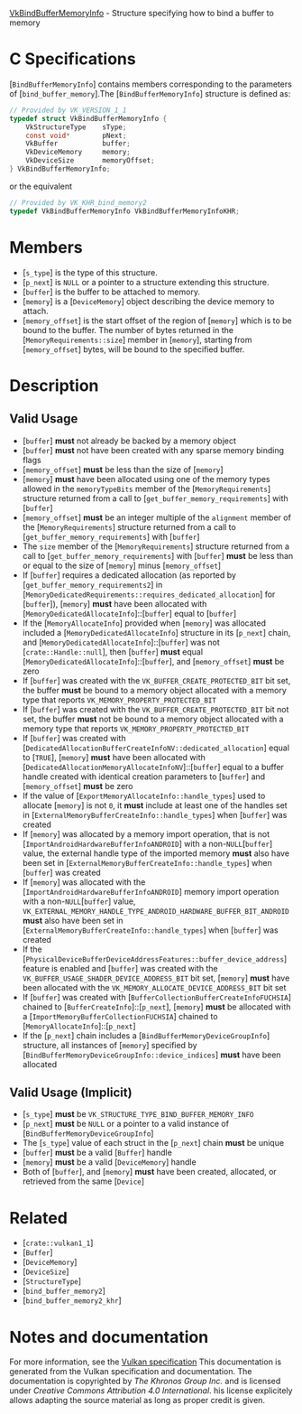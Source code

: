 [VkBindBufferMemoryInfo](https://www.khronos.org/registry/vulkan/specs/1.3-extensions/man/html/VkBindBufferMemoryInfo.html) - Structure specifying how to bind a buffer to memory

# C Specifications
[`BindBufferMemoryInfo`] contains members corresponding to the
parameters of [`bind_buffer_memory`].The [`BindBufferMemoryInfo`] structure is defined as:
```c
// Provided by VK_VERSION_1_1
typedef struct VkBindBufferMemoryInfo {
    VkStructureType    sType;
    const void*        pNext;
    VkBuffer           buffer;
    VkDeviceMemory     memory;
    VkDeviceSize       memoryOffset;
} VkBindBufferMemoryInfo;
```
or the equivalent
```c
// Provided by VK_KHR_bind_memory2
typedef VkBindBufferMemoryInfo VkBindBufferMemoryInfoKHR;
```

# Members
- [`s_type`] is the type of this structure.
- [`p_next`] is `NULL` or a pointer to a structure extending this structure.
- [`buffer`] is the buffer to be attached to memory.
- [`memory`] is a [`DeviceMemory`] object describing the device memory to attach.
- [`memory_offset`] is the start offset of the region of [`memory`] which is to be bound to the buffer. The number of bytes returned in the [`MemoryRequirements::size`] member in [`memory`], starting from [`memory_offset`] bytes, will be bound to the specified buffer.

# Description
## Valid Usage
-  [`buffer`] **must**  not already be backed by a memory object
-  [`buffer`] **must**  not have been created with any sparse memory binding flags
-  [`memory_offset`] **must**  be less than the size of [`memory`]
-  [`memory`] **must**  have been allocated using one of the memory types allowed in the `memoryTypeBits` member of the [`MemoryRequirements`] structure returned from a call to [`get_buffer_memory_requirements`] with [`buffer`]
-  [`memory_offset`] **must**  be an integer multiple of the `alignment` member of the [`MemoryRequirements`] structure returned from a call to [`get_buffer_memory_requirements`] with [`buffer`]
-    The `size` member of the [`MemoryRequirements`] structure returned from a call to [`get_buffer_memory_requirements`] with [`buffer`] **must**  be less than or equal to the size of [`memory`] minus [`memory_offset`]
-    If [`buffer`] requires a dedicated allocation (as reported by [`get_buffer_memory_requirements2`] in [`MemoryDedicatedRequirements::requires_dedicated_allocation`] for [`buffer`]), [`memory`] **must**  have been allocated with [`MemoryDedicatedAllocateInfo`]::[`buffer`] equal to [`buffer`]
-    If the [`MemoryAllocateInfo`] provided when [`memory`] was allocated included a [`MemoryDedicatedAllocateInfo`] structure in its [`p_next`] chain, and [`MemoryDedicatedAllocateInfo`]::[`buffer`] was not [`crate::Handle::null`], then [`buffer`] **must**  equal [`MemoryDedicatedAllocateInfo`]::[`buffer`], and [`memory_offset`] **must**  be zero
-    If [`buffer`] was created with the `VK_BUFFER_CREATE_PROTECTED_BIT` bit set, the buffer  **must**  be bound to a memory object allocated with a memory type that reports `VK_MEMORY_PROPERTY_PROTECTED_BIT`
-    If [`buffer`] was created with the `VK_BUFFER_CREATE_PROTECTED_BIT` bit not set, the buffer  **must**  not be bound to a memory object allocated with a memory type that reports `VK_MEMORY_PROPERTY_PROTECTED_BIT`
-    If [`buffer`] was created with [`DedicatedAllocationBufferCreateInfoNV::dedicated_allocation`] equal to [`TRUE`], [`memory`] **must**  have been allocated with [`DedicatedAllocationMemoryAllocateInfoNV`]::[`buffer`] equal to a buffer handle created with identical creation parameters to [`buffer`] and [`memory_offset`] **must**  be zero
-    If the value of [`ExportMemoryAllocateInfo::handle_types`] used to allocate [`memory`] is not `0`, it  **must**  include at least one of the handles set in [`ExternalMemoryBufferCreateInfo::handle_types`] when [`buffer`] was created
-    If [`memory`] was allocated by a memory import operation, that is not [`ImportAndroidHardwareBufferInfoANDROID`] with a non-`NULL`[`buffer`] value, the external handle type of the imported memory  **must**  also have been set in [`ExternalMemoryBufferCreateInfo::handle_types`] when [`buffer`] was created
-    If [`memory`] was allocated with the [`ImportAndroidHardwareBufferInfoANDROID`] memory import operation with a non-`NULL`[`buffer`] value, `VK_EXTERNAL_MEMORY_HANDLE_TYPE_ANDROID_HARDWARE_BUFFER_BIT_ANDROID` **must**  also have been set in [`ExternalMemoryBufferCreateInfo::handle_types`] when [`buffer`] was created
-    If the [`PhysicalDeviceBufferDeviceAddressFeatures::buffer_device_address`] feature is enabled and [`buffer`] was created with the `VK_BUFFER_USAGE_SHADER_DEVICE_ADDRESS_BIT` bit set, [`memory`] **must**  have been allocated with the `VK_MEMORY_ALLOCATE_DEVICE_ADDRESS_BIT` bit set
-    If [`buffer`] was created with [`BufferCollectionBufferCreateInfoFUCHSIA`] chained to [`BufferCreateInfo`]::[`p_next`], [`memory`] **must**  be allocated with a [`ImportMemoryBufferCollectionFUCHSIA`] chained to [`MemoryAllocateInfo`]::[`p_next`]
-    If the [`p_next`] chain includes a [`BindBufferMemoryDeviceGroupInfo`] structure, all instances of [`memory`] specified by [`BindBufferMemoryDeviceGroupInfo::device_indices`] **must**  have been allocated

## Valid Usage (Implicit)
-  [`s_type`] **must**  be `VK_STRUCTURE_TYPE_BIND_BUFFER_MEMORY_INFO`
-  [`p_next`] **must**  be `NULL` or a pointer to a valid instance of [`BindBufferMemoryDeviceGroupInfo`]
-    The [`s_type`] value of each struct in the [`p_next`] chain  **must**  be unique
-  [`buffer`] **must**  be a valid [`Buffer`] handle
-  [`memory`] **must**  be a valid [`DeviceMemory`] handle
-    Both of [`buffer`], and [`memory`] **must**  have been created, allocated, or retrieved from the same [`Device`]

# Related
- [`crate::vulkan1_1`]
- [`Buffer`]
- [`DeviceMemory`]
- [`DeviceSize`]
- [`StructureType`]
- [`bind_buffer_memory2`]
- [`bind_buffer_memory2_khr`]

# Notes and documentation
For more information, see the [Vulkan specification](https://www.khronos.org/registry/vulkan/specs/1.3-extensions/html/vkspec.html)
This documentation is generated from the Vulkan specification and documentation.
The documentation is copyrighted by *The Khronos Group Inc.* and is licensed under *Creative Commons Attribution 4.0 International*.
his license explicitely allows adapting the source material as long as proper credit is given.
        